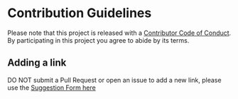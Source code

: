 # Contribution Guidelines

Please note that this project is released with a [Contributor Code of Conduct](code-of-conduct.md). By participating in this project you agree to abide by its terms.

## Adding a link

DO NOT submit a Pull Request or open an issue to add a new link, please use the [Suggestion Form here](https://airtable.com/shryEZ28iLgjBbTCE)
